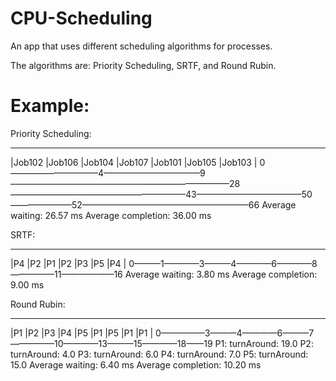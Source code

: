 # CPU-Scheduling
An app that uses different scheduling algorithms for processes.

The algorithms are: Priority Scheduling, SRTF, and Round Rubin.

# Example: 

Priority Scheduling:
____________________________________________________________________________________________________________________
|Job102    |Job106     |Job104                   |Job107               |Job101       |Job105  |Job103              |
0——————————4———————————9—————————————————————————28————————————————————43————————————50———————52———————————————————66
Average waiting: 26.57 ms
Average completion: 36.00 ms

SRTF:
______________________________________
|P4 |P2  |P1 |P2  |P3  |P5   |P4     |
0———1————3———4————6————8—————11——————16
Average waiting: 3.80 ms
Average completion: 9.00 ms

Round Rubin:
_______________________________________________
|P1   |P2 |P3  |P4 |P5   |P1   |P5  |P1   |P1 |
0—————3———4————6———7—————10————13———15————18——19
P1: turnAround: 19.0
P2: turnAround: 4.0
P3: turnAround: 6.0
P4: turnAround: 7.0
P5: turnAround: 15.0
Average waiting: 6.40 ms
Average completion: 10.20 ms
